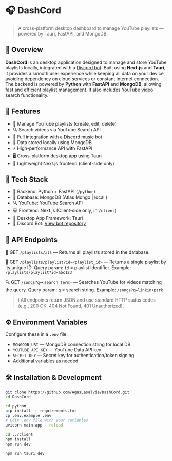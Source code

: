 # 🎧 DashCord

> A cross-platform desktop dashboard to manage YouTube playlists — powered by Tauri, FastAPI, and MongoDB.

## 📌 Overview

**DashCord** is an desktop application designed to manage and store YouTube playlists locally, integrated with a [Discord bot](https://github.com/AgusLasalvia/bandicoot-discord-bot.git). Built using **Next.js** and **Tauri**, it provides a smooth user experience while keeping all data on your device, avoiding dependency on cloud services or constant internet connection. The backend is powered by **Python** with **FastAPI** and **MongoDB**, allowing fast and efficient playlist management. It also includes YouTube video search functionality.

## 🚀 Features

- 🎵 Manage YouTube playlists (create, edit, delete)  
- 🔍 Search videos via YouTube Search API  
- 🤖 Full integration with a Discord music bot  
- 💾 Data stored locally using MongoDB  
- ⚡ High-performance API with FastAPI  
- 🖥️ Cross-platform desktop app using Tauri  
- 🌙 Lightweight Next.js frontend (client-side only)  

## 🧩 Tech Stack

- 🐍 Backend: Python + FastAPI (`/python`)  
- 💽 Database: MongoDB (Atlas Mongo | local )  
- 🔍 YouTube: YouTube Search API  
- 💻 Frontend: Next.js (Client-side only, in `/client`)  
- 🧱 Desktop App Framework: Tauri  
- 🤖 Discord Bot: [View bot repository](https://github.com/AgusLasalvia/DashCord.git)  

## 📡 API Endpoints

🎵 GET `/playlists/all` — Returns all playlists stored in the database.

📂 GET `/playlists/playlist?id=<playlist_id>` — Returns a single playlist by its unique ID. Query param: `id` = playlist identifier. Example: `/playlists/playlist?id=abc123`

🔍 GET `/songs?q=<search_term>` — Searches YouTube for videos matching the query. Query param: `q` = search string. Example: `/songs?q=linkin+park`

> ℹ️ All endpoints return JSON and use standard HTTP status codes (e.g., 200 OK, 404 Not Found, 401 Unauthorized).

## ⚙️ Environment Variables

Configure these in a `.env` file:

- `MONGODB_URI` — MongoDB connection string for local DB  
- `YOUTUBE_API_KEY` — YouTube Data API key  
- `SECRET_KEY` — Secret key for authentication/token signing  
- Additional variables as needed

## 🛠️ Installation & Development

```bash
git clone https://github.com/AgusLasalvia/DashCord.git
cd DashCord

cd python
pip install -r requirements.txt
cp .env.example .env
# Edit .env file with your variables
uvicorn main:app --reload

cd ../client
npm install
npm run dev

npm run tauri dev
